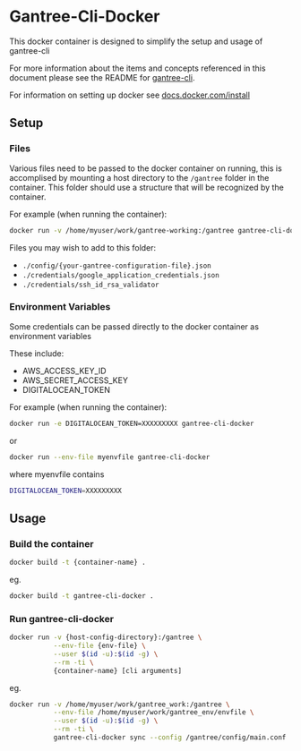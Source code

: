 # Gantree-Cli-Docker #

This docker container is designed to simplify the setup and usage of gantree-cli

For more information about the items and concepts referenced in this document
please see the README for [gantree-cli](https://bitbucket.org/flexdapps/gantree-gropius).

For information on setting up docker see [docs.docker.com/install](https://docs.docker.com/install)

## Setup ##

### Files ###

Various files need to be passed to the docker container on running, this is accomplised by mounting a host directory to the `/gantree` folder in the container. This folder should use a structure that will be recognized by the container.

For example (when running the container):

``` bash
docker run -v /home/myuser/work/gantree-working:/gantree gantree-cli-docker
```

Files you may wish to add to this folder:

- `./config/{your-gantree-configuration-file}.json`
- `./credentials/google_application_credentials.json`
- `./credentials/ssh_id_rsa_validator`

### Environment Variables ###

Some credentials can be passed directly to the docker container as environment variables

These include:

- AWS_ACCESS_KEY_ID
- AWS_SECRET_ACCESS_KEY
- DIGITALOCEAN_TOKEN

For example (when running the container):

``` bash
docker run -e DIGITALOCEAN_TOKEN=XXXXXXXXX gantree-cli-docker
```

or

``` bash
docker run --env-file myenvfile gantree-cli-docker
```

where myenvfile contains

``` bash
DIGITALOCEAN_TOKEN=XXXXXXXXX
```

## Usage ##

### Build the container ###

``` bash
docker build -t {container-name} .
```

eg.

``` bash
docker build -t gantree-cli-docker .
```

### Run gantree-cli-docker ###

``` bash
docker run -v {host-config-directory}:/gantree \
           --env-file {env-file} \
           --user $(id -u):$(id -g) \
           --rm -ti \
           {container-name} [cli arguments]
```

eg.

``` bash
docker run -v /home/myuser/work/gantree_work:/gantree \
           --env-file /home/myuser/work/gantree_env/envfile \
           --user $(id -u):$(id -g) \
           --rm -ti \
           gantree-cli-docker sync --config /gantree/config/main.conf
```
